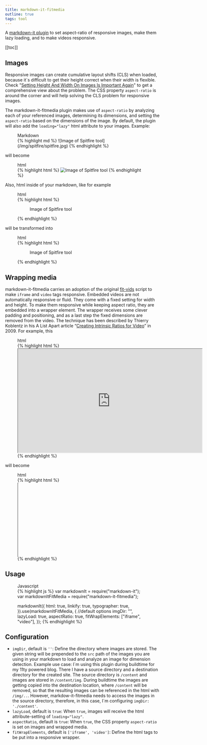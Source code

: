 ```yaml
---
title: markdown-it-fitmedia
outline: true
tags: tool
---
```


A [markdown-it plugin](https://www.npmjs.com/package/markdown-it-fitmedia) to set aspect-ratio of responsive images, make them lazy loading, and to make videos responsive.

[[toc]]

## Images

Responsive images can create cumulative layout shifts (CLS) when loaded, because it´s difficult to get their height correct when their width is flexible. Check "[Setting Height And Width On Images Is Important Again](https://www.smashingmagazine.com/2020/03/setting-height-width-images-important-again/)" to get a comprehensive view about the problem. The CSS property `aspect-ratio` is around the corner and will help solving the CLS problem for responsive images.

The markdown-it-fitmedia plugin makes use of `aspect-ratio` by analyzing each of your referenced images, determining its dimensions, and setting the `aspect-ratio` based on the dimensions of the image. By default, the plugin will also add the `loading="lazy"` html attribute to your images. Example:

<figure>
<figcaption>Markdown</figcaption>
{% highlight md %}
![Image of Spitfire tool](/img/spitfire/spitfire.jpg)
{% endhighlight %}
</figure>

will become

<figure class="bleed">
<figcaption>html</figcaption>
{% highlight html %}
<img alt="Image of Spitfire tool" src="/img/spitfire/spitfire.jpg" loading="lazy" style="aspect-ratio:750/388;">
{% endhighlight %}
</figure>

Also, html inside of your markdown, like for example

<figure>
<figcaption>html</figcaption>
{% highlight html %}
<figure>
<img alt="" src="/img/spitfire/spitfire.jpg" >
<figcaption>Image of Spitfire tool</figcaption>
</figure>
{% endhighlight %}
</figure>

will be transformed into

<figure class="bleed">
<figcaption>html</figcaption>
{% highlight html %}
<figure>
<img alt="" src="/img/spitfire/spitfire.jpg" loading="lazy" style="aspect-ratio:750/388;">
<figcaption>Image of Spitfire tool</figcaption>
</figure>
{% endhighlight %}
</figure>

## Wrapping media

markdown-it-fitmedia carries an adoption of the original [fit-vids](http://fitvidsjs.com) script to make `iframe` and `video` tags responsive. Embedded videos are not automatically responsive or fluid. They come with a fixed setting for width and height. To make them responsive while keeping aspect ratio, they are embedded into a wrapper element. The wrapper receives some clever padding and positioning, and as a last step the fixed dimensions are removed from the video. The technique has been described by Thierry Koblentz in his A List Apart article “[Creating Intrinsic Ratios for Video](https://alistapart.com/article/creating-intrinsic-ratios-for-video/)” in 2009. For example, this

<figure class="bleed">
<figcaption>html</figcaption>
{% highlight html %}
<iframe src="https://player.vimeo.com/video/304626830" width="600" height="338"></iframe>
{% endhighlight %}
</figure>

will become

<figure class="bleed">
<figcaption>html</figcaption>
{% highlight html %}
<div class="fit-media" style="position:relative; height:0; padding-bottom:56.333333333333336%;aspect-ratio:600/338;">
<iframe src="https://player.vimeo.com/video/304626830"  style="position:absolute; top:0; left:0; width:100%; height:100%;"></iframe>
</div>
{% endhighlight %}
</figure>

## Usage

<figure>
<figcaption>Javascript</figcaption>
{% highlight js %}
var markdownIt = require("markdown-it");
var markdownItFitMedia = require("markdown-it-fitmedia");

markdownIt({
  html: true,
  linkify: true,
  typographer: true,
}).use(markdownItFitMedia, {
  //default options
  imgDir: "",
  lazyLoad: true,
  aspectRatio: true,
  fitWrapElements: ["iframe", "video"],
});
{% endhighlight %}
</figure>

## Configuration

- `imgDir`, default is `''`: Define the directory where images are stored. The given string will be prepended to the `src` path of the images you are using in your markdown to load and analyze an image for dimension detection. Example use case: I´m using this plugin during buildtime for my 11ty powered blog. There I have a source directory and a destination directory for the created site. The source directory is `/content` and images are stored in `/content/img`. During buildtime the images are getting copied into the destination location, where `/content` will be removed, so that the resulting images can be referenced in the html with `/img/..`. However, markdow-it-fitmedia needs to access the images in the source directory, therefore, in this case, I´m configuring `imgDir: './content'`.
- `lazyLoad`, default is `true`: When `true`, images will receive the html attribute-setting of `loading="lazy"`.
- `aspectRatio`, default is `true`: When `true`, the CSS property `aspect-ratio` is set on images and wrapped media.
- `fitWrapElements`, default is `['iframe', 'video']`: Define the html tags to be put into a responsive wrapper.
